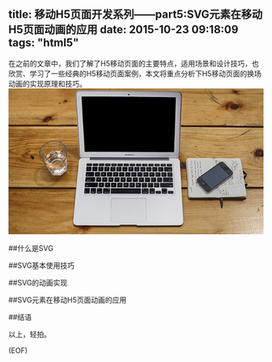 title: 移动H5页面开发系列——part5:SVG元素在移动H5页面动画的应用
date: 2015-10-23 09:18:09
tags: "html5"
---
在之前的文章中，我们了解了H5移动页面的主要特点，适用场景和设计技巧，也欣赏、学习了一些经典的H5移动页面案例，本文将重点分析下H5移动页面的换场动画的实现原理和技巧。
![genie.github.io](/assets/57.png)
<!--more--> 

##什么是SVG


##SVG基本使用技巧


##SVG的动画实现


##SVG元素在移动H5页面动画的应用



##结语


以上，轻拍。

(EOF)
